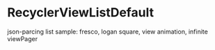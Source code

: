# RecyclerViewListDefault
json-parcing list sample: fresco, logan square, view animation, infinite viewPager

